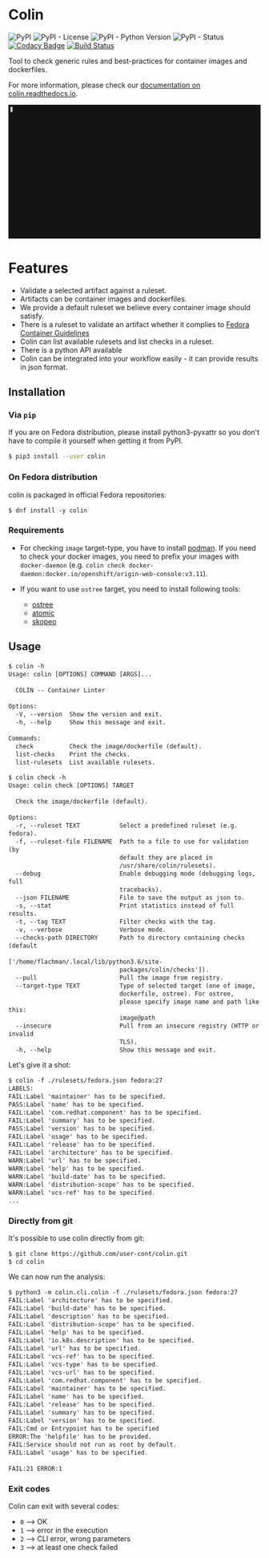 # Colin

![PyPI](https://img.shields.io/pypi/v/colin.svg)
![PyPI - License](https://img.shields.io/pypi/l/colin.svg)
![PyPI - Python Version](https://img.shields.io/pypi/pyversions/colin.svg)
![PyPI - Status](https://img.shields.io/pypi/status/colin.svg)
[![Codacy Badge](https://api.codacy.com/project/badge/Grade/427eb0c5dfc040cea798b23575dba025)](https://www.codacy.com/app/user-cont/colin?utm_source=github.com&amp;utm_medium=referral&amp;utm_content=user-cont/colin&amp;utm_campaign=Badge_Grade)
[![Build Status](https://ci.centos.org/job/user-cont-colin-master/badge/icon)](https://ci.centos.org/job/user-cont-colin-master/)

Tool to check generic rules and best-practices for container images and dockerfiles.

For more information, please check our [documentation on colin.readthedocs.io](https://colin.readthedocs.io/en/latest/).

![example](./docs/example.gif)


# Features

* Validate a selected artifact against a ruleset.
* Artifacts can be container images and dockerfiles.
* We provide a default ruleset we believe every container image should satisfy.
* There is a ruleset to validate an artifact whether it complies to [Fedora Container Guidelines](https://fedoraproject.org/wiki/Container:Guidelines)
* Colin can list available rulesets and list checks in a ruleset.
* There is a python API available
* Colin can be integrated into your workflow easily - it can provide results in json format.


## Installation


### Via `pip`

If you are on Fedora distribution, please install python3-pyxattr so you don't
have to compile it yourself when getting it from PyPI.

```bash
$ pip3 install --user colin
```


### On Fedora distribution

colin is packaged in official Fedora repositories:
```
$ dnf install -y colin
```

### Requirements

- For checking `image` target-type, you have to install [podman](https://github.com/containers/libpod/blob/master/docs/tutorials/podman_tutorial.md).
If you need to check your docker images, you need to prefix your images with `docker-daemon` (e.g. `colin check docker-daemon:docker.io/openshift/origin-web-console:v3.11`).

- If you want to use `ostree` target, you need to install following tools:
    - [ostree](https://github.com/ostreedev/ostree)
    - [atomic](https://github.com/projectatomic/atomic#atomic-usrbinatomic)
    - [skopeo](https://github.com/containers/skopeo#skopeo-)

## Usage

```
$ colin -h
Usage: colin [OPTIONS] COMMAND [ARGS]...

  COLIN -- Container Linter

Options:
  -V, --version  Show the version and exit.
  -h, --help     Show this message and exit.

Commands:
  check          Check the image/dockerfile (default).
  list-checks    Print the checks.
  list-rulesets  List available rulesets.
```

```
$ colin check -h
Usage: colin check [OPTIONS] TARGET

  Check the image/dockerfile (default).

Options:
  -r, --ruleset TEXT           Select a predefined ruleset (e.g. fedora).
  -f, --ruleset-file FILENAME  Path to a file to use for validation (by
                               default they are placed in
                               /usr/share/colin/rulesets).
  --debug                      Enable debugging mode (debugging logs, full
                               tracebacks).
  --json FILENAME              File to save the output as json to.
  -s, --stat                   Print statistics instead of full results.
  -t, --tag TEXT               Filter checks with the tag.
  -v, --verbose                Verbose mode.
  --checks-path DIRECTORY      Path to directory containing checks (default
                               ['/home/flachman/.local/lib/python3.6/site-
                               packages/colin/checks']).
  --pull                       Pull the image from registry.
  --target-type TEXT           Type of selected target (one of image,
                               dockerfile, ostree). For ostree,
                               please specify image name and path like this:
                               image@path
  --insecure                   Pull from an insecure registry (HTTP or invalid
                               TLS).
  -h, --help                   Show this message and exit.
```

Let's give it a shot:
```
$ colin -f ./rulesets/fedora.json fedora:27
LABELS:
FAIL:Label 'maintainer' has to be specified.
PASS:Label 'name' has to be specified.
FAIL:Label 'com.redhat.component' has to be specified.
FAIL:Label 'summary' has to be specified.
PASS:Label 'version' has to be specified.
FAIL:Label 'usage' has to be specified.
FAIL:Label 'release' has to be specified.
FAIL:Label 'architecture' has to be specified.
WARN:Label 'url' has to be specified.
WARN:Label 'help' has to be specified.
WARN:Label 'build-date' has to be specified.
WARN:Label 'distribution-scope' has to be specified.
WARN:Label 'vcs-ref' has to be specified.
...
```


### Directly from git

It's possible to use colin directly from git:

```
$ git clone https://github.com/user-cont/colin.git
$ cd colin
```

We can now run the analysis:

```
$ python3 -m colin.cli.colin -f ./rulesets/fedora.json fedora:27
FAIL:Label 'architecture' has to be specified.
FAIL:Label 'build-date' has to be specified.
FAIL:Label 'description' has to be specified.
FAIL:Label 'distribution-scope' has to be specified.
FAIL:Label 'help' has to be specified.
FAIL:Label 'io.k8s.description' has to be specified.
FAIL:Label 'url' has to be specified.
FAIL:Label 'vcs-ref' has to be specified.
FAIL:Label 'vcs-type' has to be specified.
FAIL:Label 'vcs-url' has to be specified.
FAIL:Label 'com.redhat.component' has to be specified.
FAIL:Label 'maintainer' has to be specified.
FAIL:Label 'name' has to be specified.
FAIL:Label 'release' has to be specified.
FAIL:Label 'summary' has to be specified.
FAIL:Label 'version' has to be specified.
FAIL:Cmd or Entrypoint has to be specified
ERROR:The 'helpfile' has to be provided.
FAIL:Service should not run as root by default.
FAIL:Label 'usage' has to be specified.

FAIL:21 ERROR:1
```

### Exit codes

Colin can exit with several codes:

- `0` --> OK
- `1` --> error in the execution
- `2` --> CLI error, wrong parameters
- `3` --> at least one check failed
